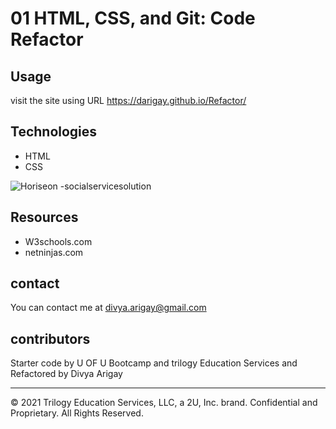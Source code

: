 # 01 HTML, CSS, and Git: Code Refactor

## Usage
visit the site using URL https://darigay.github.io/Refactor/

## Technologies
- HTML
- CSS

![Horiseon -socialservicesolution](https://user-images.githubusercontent.com/94805706/147007516-dc573d9f-609b-4758-ad48-c84515fffaf1.jpg)


## Resources
- W3schools.com
- netninjas.com

## contact
You can contact me at divya.arigay@gmail.com

## contributors
Starter code by U OF U Bootcamp and trilogy Education Services and Refactored by Divya Arigay

- - -
© 2021 Trilogy Education Services, LLC, a 2U, Inc. brand. Confidential and Proprietary. All Rights Reserved.
